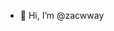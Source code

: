 - 👋 Hi, I’m @zacwway

<!---
zacwway/zacwway is a ✨ special ✨ repository because its `README.md` (this file) appears on your GitHub profile.
You can click the Preview link to take a look at your changes.
--->
